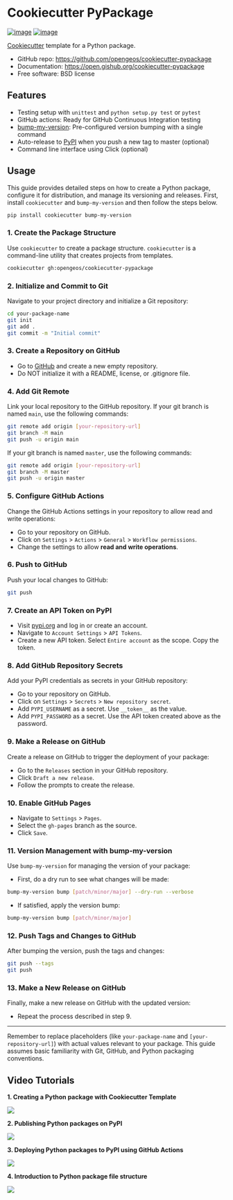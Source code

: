 # Cookiecutter PyPackage

[![image](https://github.com/opengeos/cookiecutter-pypackage/workflows/build/badge.svg)](https://github.com/opengeos/cookiecutter-pypackage/actions?query=workflow%3Abuild)
[![image](https://github.com/opengeos/cookiecutter-pypackage/workflows/docs/badge.svg)](https://open.gishub.org/cookiecutter-pypackage)

[Cookiecutter](https://github.com/cookiecutter/cookiecutter) template for a Python package.

-   GitHub repo: <https://github.com/opengeos/cookiecutter-pypackage>
-   Documentation: <https://open.gishub.org/cookiecutter-pypackage>
-   Free software: BSD license

## Features

-   Testing setup with `unittest` and `python setup.py test` or `pytest`
-   GitHub actions: Ready for GitHub Continuous Integration testing
-   [bump-my-version](https://github.com/callowayproject/bump-my-version): Pre-configured version bumping with a single command
-   Auto-release to [PyPI](https://pypi.python.org/pypi) when you push a new tag to master (optional)
-   Command line interface using Click (optional)

## Usage

This guide provides detailed steps on how to create a Python package, configure it for distribution, and manage its versioning and releases. First, install `cookiecutter` and `bump-my-version` and then follow the steps below.

```bash
pip install cookiecutter bump-my-version
```

### 1. Create the Package Structure

Use `cookiecutter` to create a package structure. `cookiecutter` is a command-line utility that creates projects from templates.

```bash
cookiecutter gh:opengeos/cookiecutter-pypackage
```

### 2. Initialize and Commit to Git

Navigate to your project directory and initialize a Git repository:

```bash
cd your-package-name
git init
git add .
git commit -m "Initial commit"
```

### 3. Create a Repository on GitHub

-   Go to [GitHub](https://github.com/) and create a new empty repository.
-   Do NOT initialize it with a README, license, or .gitignore file.

### 4. Add Git Remote

Link your local repository to the GitHub repository. If your git branch is named `main`, use the following commands:

```bash
git remote add origin [your-repository-url]
git branch -M main
git push -u origin main
```

If your git branch is named `master`, use the following commands:

```bash
git remote add origin [your-repository-url]
git branch -M master
git push -u origin master
```

### 5. Configure GitHub Actions

Change the GitHub Actions settings in your repository to allow read and write operations:

-   Go to your repository on GitHub.
-   Click on `Settings` > `Actions` > `General` > `Workflow permissions`.
-   Change the settings to allow **read and write operations**.

### 6. Push to GitHub

Push your local changes to GitHub:

```bash
git push
```

### 7. Create an API Token on PyPI

-   Visit [pypi.org](https://pypi.org) and log in or create an account.
-   Navigate to `Account Settings` > `API Tokens`.
-   Create a new API token. Select `Entire account` as the scope. Copy the token.

### 8. Add GitHub Repository Secrets

Add your PyPI credentials as secrets in your GitHub repository:

-   Go to your repository on GitHub.
-   Click on `Settings` > `Secrets` > `New repository secret`.
-   Add `PYPI_USERNAME` as a secret. Use `__token__` as the value.
-   Add `PYPI_PASSWORD` as a secret. Use the API token created above as the password.

### 9. Make a Release on GitHub

Create a release on GitHub to trigger the deployment of your package:

-   Go to the `Releases` section in your GitHub repository.
-   Click `Draft a new release`.
-   Follow the prompts to create the release.

### 10. Enable GitHub Pages

-   Navigate to `Settings` > `Pages`.
-   Select the `gh-pages` branch as the source.
-   Click `Save`.

### 11. Version Management with bump-my-version

Use `bump-my-version` for managing the version of your package:

-   First, do a dry run to see what changes will be made:

```bash
bump-my-version bump [patch/minor/major] --dry-run --verbose
```

-   If satisfied, apply the version bump:

```bash
bump-my-version bump [patch/minor/major]
```

### 12. Push Tags and Changes to GitHub

After bumping the version, push the tags and changes:

```bash
git push --tags
git push
```

### 13. Make a New Release on GitHub

Finally, make a new release on GitHub with the updated version:

-   Repeat the process described in step 9.

---

Remember to replace placeholders (like `your-package-name` and `[your-repository-url]`) with actual values relevant to your package. This guide assumes basic familiarity with Git, GitHub, and Python packaging conventions.

## Video Tutorials

**1. Creating a Python package with Cookiecutter Template**

[![](http://img.youtube.com/vi/DAPAv9KbYZ0/0.jpg)](http://www.youtube.com/watch?v=DAPAv9KbYZ0)

**2. Publishing Python packages on PyPI**

[![](http://img.youtube.com/vi/7FcX9uWDuIQ/0.jpg)](http://www.youtube.com/watch?v=7FcX9uWDuIQ)

**3. Deploying Python packages to PyPI using GitHub Actions**

[![](http://img.youtube.com/vi/oayticDOZmU/0.jpg)](http://www.youtube.com/watch?v=oayticDOZmU)

**4. Introduction to Python package file structure**

[![](http://img.youtube.com/vi/0eLt_O6sIYU/0.jpg)](http://www.youtube.com/watch?v=0eLt_O6sIYU)
